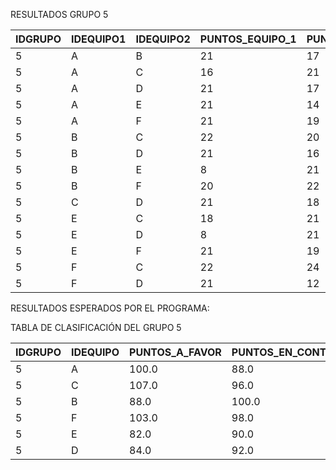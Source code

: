 RESULTADOS GRUPO 5


| IDGRUPO |IDEQUIPO1|IDEQUIPO2|PUNTOS_EQUIPO_1|PUNTOS_EQUIPO_2|
|---------|---------|---------|---------------|---------------|
|5      |A        |B        |21             |17             |
|5      |A        |C        |16             |21             |
|5      |A        |D        |21             |17             |
|5      |A        |E        |21             |14             |
|5      |A        |F        |21             |19             |
|5      |B        |C        |22             |20             |
|5      |B        |D        |21             |16             |
|5      |B        |E        |8              |21             |
|5      |B        |F        |20             |22             |
|5      |C        |D        |21             |18             |
|5      |E        |C        |18             |21             |
|5      |E        |D        |8              |21             |
|5      |E        |F        |21             |19             |
|5      |F        |C        |22             |24             |
|5      |F        |D        |21             |12             |



RESULTADOS ESPERADOS POR EL PROGRAMA:

TABLA DE CLASIFICACIÓN DEL GRUPO 5

| IDGRUPO |IDEQUIPO|PUNTOS_A_FAVOR|PUNTOS_EN_CONTRA|PARTIDOS_GANADOS|COEFICIENTE|CLASIFICACION|
|---------|--------|--------------|----------------|----------------|-----------|-------------|
| 5       |A       |100.0         |88.0            |4               |1.136      |1            |
| 5       |C       |107.0         |96.0            |4               |1.115      |2            |
| 5       |B       |88.0          |100.0           |3               |0.88       |3            |
| 5       |F       |103.0         |98.0            |2               |1.051      |4            |
| 5       |E       |82.0          |90.0            |2               |0.911      |5            |
| 5       |D       |84.0          |92.0            |0               |0.913      |6            |




